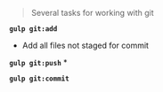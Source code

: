 > Several tasks for working with git

**`gulp git:add`**
* Add all files not staged for commit

**`gulp git:push`**
* 

**`gulp git:commit`**



